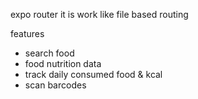 expo router
it is work like file based routing

features
- search food
- food nutrition data
- track daily consumed food & kcal
- scan barcodes